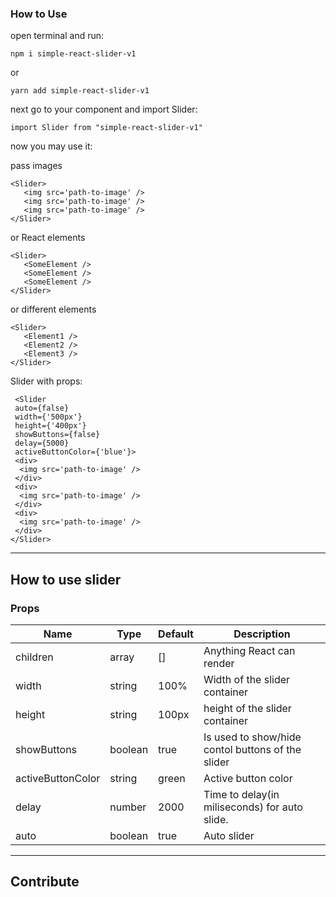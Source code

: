 ### How to Use
open terminal and run:

 `npm i simple-react-slider-v1`

or

 `yarn add simple-react-slider-v1`

 next go to your component and import Slider:

 `import Slider from "simple-react-slider-v1"`

 now you may use it:

pass images

 ```
 <Slider>
    <img src='path-to-image' />
    <img src='path-to-image' />
    <img src='path-to-image' />
 </Slider>
 ```
 or React elements
 ```
 <Slider>
    <SomeElement />
    <SomeElement />
    <SomeElement />
 </Slider>
 ```
 or different elements
 ```
 <Slider>
    <Element1 />
    <Element2 />
    <Element3 />
 </Slider>
 ```
 Slider with props:
  ```
   <Slider 
   auto={false}
   width={'500px'}
   height={'400px'}
   showButtons={false}
   delay={5000}
   activeButtonColor={'blue'}>
   <div>
    <img src='path-to-image' />
   </div> 
   <div>
    <img src='path-to-image' />
   </div>
   <div>
    <img src='path-to-image' />
   </div>
 </Slider>
 ```
 ---
## How to use slider
### Props

|  Name  |   Type   | Default |         Description          |
|--------|----------|---------|------------------------------|
|children|array|[]|Anything React can render|
|width|string|100%|Width of the slider container|
|height|string|100px|height of the slider container|
|showButtons|boolean|true|Is used to show/hide contol buttons of the slider|
|activeButtonColor|string|green|Active button color|
|delay|number|2000|Time to delay(in miliseconds) for auto slide.|
|auto|boolean|true|Auto slider|
---

## Contribute
